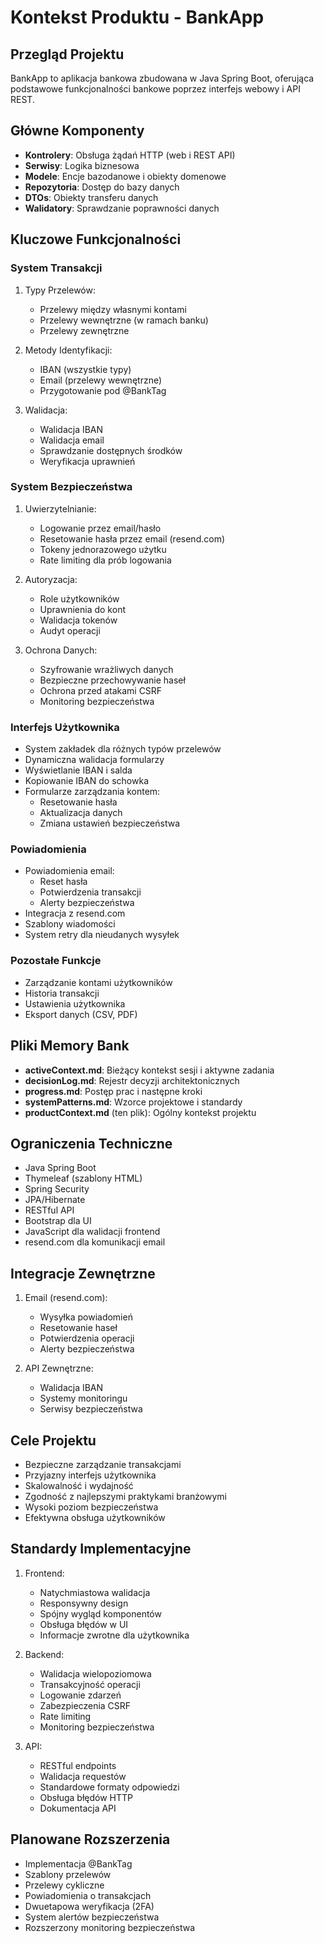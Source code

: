 # Kontekst Produktu - BankApp

## Przegląd Projektu
BankApp to aplikacja bankowa zbudowana w Java Spring Boot, oferująca podstawowe funkcjonalności bankowe poprzez interfejs webowy i API REST.

## Główne Komponenty
- **Kontrolery**: Obsługa żądań HTTP (web i REST API)
- **Serwisy**: Logika biznesowa
- **Modele**: Encje bazodanowe i obiekty domenowe
- **Repozytoria**: Dostęp do bazy danych
- **DTOs**: Obiekty transferu danych
- **Walidatory**: Sprawdzanie poprawności danych

## Kluczowe Funkcjonalności

### System Transakcji
1. Typy Przelewów:
   - Przelewy między własnymi kontami
   - Przelewy wewnętrzne (w ramach banku)
   - Przelewy zewnętrzne
   
2. Metody Identyfikacji:
   - IBAN (wszystkie typy)
   - Email (przelewy wewnętrzne)
   - Przygotowanie pod @BankTag

3. Walidacja:
   - Walidacja IBAN
   - Walidacja email
   - Sprawdzanie dostępnych środków
   - Weryfikacja uprawnień

### System Bezpieczeństwa
1. Uwierzytelnianie:
   - Logowanie przez email/hasło
   - Resetowanie hasła przez email (resend.com)
   - Tokeny jednorazowego użytku
   - Rate limiting dla prób logowania

2. Autoryzacja:
   - Role użytkowników
   - Uprawnienia do kont
   - Walidacja tokenów
   - Audyt operacji

3. Ochrona Danych:
   - Szyfrowanie wrażliwych danych
   - Bezpieczne przechowywanie haseł
   - Ochrona przed atakami CSRF
   - Monitoring bezpieczeństwa

### Interfejs Użytkownika
- System zakładek dla różnych typów przelewów
- Dynamiczna walidacja formularzy
- Wyświetlanie IBAN i salda
- Kopiowanie IBAN do schowka
- Formularze zarządzania kontem:
  * Resetowanie hasła
  * Aktualizacja danych
  * Zmiana ustawień bezpieczeństwa

### Powiadomienia
- Powiadomienia email:
  * Reset hasła
  * Potwierdzenia transakcji
  * Alerty bezpieczeństwa
- Integracja z resend.com
- Szablony wiadomości
- System retry dla nieudanych wysyłek

### Pozostałe Funkcje
- Zarządzanie kontami użytkowników
- Historia transakcji
- Ustawienia użytkownika
- Eksport danych (CSV, PDF)

## Pliki Memory Bank
- **activeContext.md**: Bieżący kontekst sesji i aktywne zadania
- **decisionLog.md**: Rejestr decyzji architektonicznych
- **progress.md**: Postęp prac i następne kroki
- **systemPatterns.md**: Wzorce projektowe i standardy
- **productContext.md** (ten plik): Ogólny kontekst projektu

## Ograniczenia Techniczne
- Java Spring Boot
- Thymeleaf (szablony HTML)
- Spring Security
- JPA/Hibernate
- RESTful API
- Bootstrap dla UI
- JavaScript dla walidacji frontend
- resend.com dla komunikacji email

## Integracje Zewnętrzne
1. Email (resend.com):
   - Wysyłka powiadomień
   - Resetowanie haseł
   - Potwierdzenia operacji
   - Alerty bezpieczeństwa

2. API Zewnętrzne:
   - Walidacja IBAN
   - Systemy monitoringu
   - Serwisy bezpieczeństwa

## Cele Projektu
- Bezpieczne zarządzanie transakcjami
- Przyjazny interfejs użytkownika
- Skalowalność i wydajność
- Zgodność z najlepszymi praktykami branżowymi
- Wysoki poziom bezpieczeństwa
- Efektywna obsługa użytkowników

## Standardy Implementacyjne
1. Frontend:
   - Natychmiastowa walidacja
   - Responsywny design
   - Spójny wygląd komponentów
   - Obsługa błędów w UI
   - Informacje zwrotne dla użytkownika

2. Backend:
   - Walidacja wielopoziomowa
   - Transakcyjność operacji
   - Logowanie zdarzeń
   - Zabezpieczenia CSRF
   - Rate limiting
   - Monitoring bezpieczeństwa

3. API:
   - RESTful endpoints
   - Walidacja requestów
   - Standardowe formaty odpowiedzi
   - Obsługa błędów HTTP
   - Dokumentacja API

## Planowane Rozszerzenia
- Implementacja @BankTag
- Szablony przelewów
- Przelewy cykliczne
- Powiadomienia o transakcjach
- Dwuetapowa weryfikacja (2FA)
- System alertów bezpieczeństwa
- Rozszerzony monitoring bezpieczeństwa